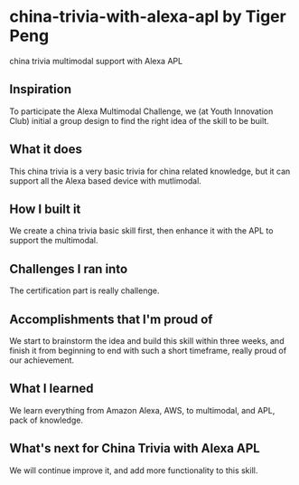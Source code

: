 # china-trivia-with-alexa-apl  by Tiger Peng
china trivia multimodal support with Alexa APL

## Inspiration
To participate the Alexa Multimodal Challenge, we (at Youth Innovation Club) initial a group design to find the right idea of the skill to be built.
## What it does
This china trivia is a very basic trivia for china related knowledge, but it can support all the Alexa based device with mutlimodal.
## How I built it
We create a china trivia basic skill first, then enhance it with the APL to support the multimodal.
## Challenges I ran into
The certification part is really challenge.
## Accomplishments that I'm proud of
We start to brainstorm the idea and build this skill within three weeks, and finish it from beginning to end with such a short timeframe, really proud of our achievement.
## What I learned
We learn everything from Amazon Alexa, AWS, to multimodal, and APL, pack of knowledge.
## What's next for China Trivia with Alexa APL
We will continue improve it, and add more functionality to this skill.

